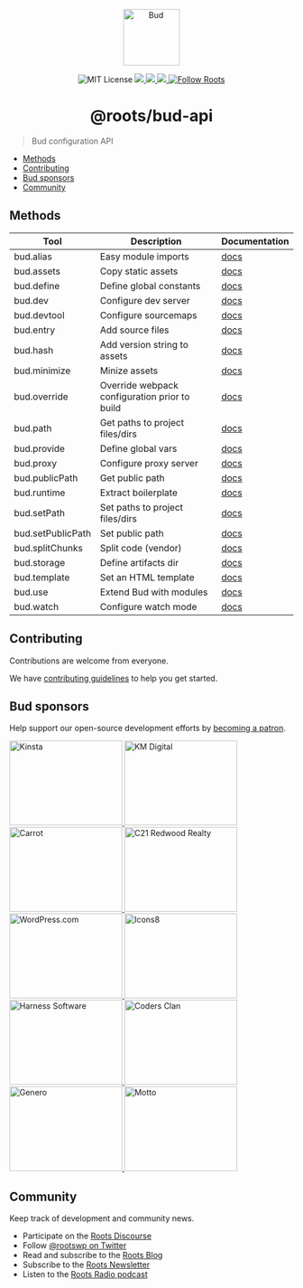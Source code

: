 <p align="center">
  <img alt="Bud" src="https://cdn.roots.io/app/uploads/logo-bud.svg" height="100">
</p>

<p align="center">
  <img alt="MIT License" src="https://img.shields.io/github/license/roots/bud?color=%23525ddc&style=flat-square">
  <a href="https://www.npmjs.com/package/@roots/bud-api">
    <img src="https://img.shields.io/npm/v/@roots/bud-api.svg?color=%23525ddc&style=flat-square" />
  </a>
  <a href="https://codeclimate.com/github/roots/bud-support/maintainability">
    <img src="https://img.shields.io/codeclimate/maintainability/roots/bud-support?color=%23525ddc&style=flat-square" />
  </a>
  <a href="Typescript" src="https://github.com/roots/bud/tree/stable/typings">
    <img src="https://img.shields.io/badge/typings-%40roots%2Fbud--typings-%23525ddc" />
  </a>
  <a href="https://twitter.com/rootswp">
    <img alt="Follow Roots" src="https://img.shields.io/twitter/follow/rootswp.svg?color=%23525ddc&style=flat-square" />
  </a>
</p>

<h1 align="center">
  <strong>@roots/bud-api</strong>
</h1>

> Bud configuration API

- [Methods](#methods)
- [Contributing](#contributing)
- [Bud sponsors](#bud-sponsors)
- [Community](#community)

## Methods

| Tool              | Description                                   | Documentation                                                                 |
| ----------------- | --------------------------------------------- | ----------------------------------------------------------------------------- |
| bud.alias         | Easy module imports                           | [docs](https://github.com/roots/bud/tree/stable/docs/config/alias.md)         |
| bud.assets        | Copy static assets                            | [docs](https://github.com/roots/bud/tree/stable/docs/config/assets.md)        |
| bud.define        | Define global constants                       | [docs](https://github.com/roots/bud/tree/stable/docs/config/define.md)        |
| bud.dev           | Configure dev server                          | [docs](https://github.com/roots/bud/tree/stable/docs/config/dev.md)           |
| bud.devtool       | Configure sourcemaps                          | [docs](https://github.com/roots/bud/tree/stable/docs/config/devtool.md)       |
| bud.entry         | Add source files                              | [docs](https://github.com/roots/bud/tree/stable/docs/config/entry.md)         |
| bud.hash          | Add version string to assets                  | [docs](https://github.com/roots/bud/tree/stable/docs/config/hash.md)          |
| bud.minimize      | Minize assets                                 | [docs](https://github.com/roots/bud/tree/stable/docs/config/minimize.md)      |
| bud.override      | Override webpack configuration prior to build | [docs](https://github.com/roots/bud/tree/stable/docs/config/override.md)      |
| bud.path          | Get paths to project files/dirs               | [docs](https://github.com/roots/bud/tree/stable/docs/config/path.md)          |
| bud.provide       | Define global vars                            | [docs](https://github.com/roots/bud/tree/stable/docs/config/provide.md)       |
| bud.proxy         | Configure proxy server                        | [docs](https://github.com/roots/bud/tree/stable/docs/config/proxy.md)         |
| bud.publicPath    | Get public path                               | [docs](https://github.com/roots/bud/tree/stable/docs/config/publicPath.md)    |
| bud.runtime       | Extract boilerplate                           | [docs](https://github.com/roots/bud/tree/stable/docs/config/runtime.md)       |
| bud.setPath       | Set paths to project files/dirs               | [docs](https://github.com/roots/bud/tree/stable/docs/config/setPath.md)       |
| bud.setPublicPath | Set public path                               | [docs](https://github.com/roots/bud/tree/stable/docs/config/setPublicPath.md) |
| bud.splitChunks   | Split code (vendor)                           | [docs](https://github.com/roots/bud/tree/stable/docs/config/vendor.md)        |
| bud.storage       | Define artifacts dir                          | [docs](https://github.com/roots/bud/tree/stable/docs/config/storage.md)       |
| bud.template      | Set an HTML template                          | [docs](https://github.com/roots/bud/tree/stable/docs/config/template.md)      |
| bud.use           | Extend Bud with modules                       | [docs](https://github.com/roots/bud/tree/stable/docs/config/use.md)           |
| bud.watch         | Configure watch mode                          | [docs](https://github.com/roots/bud/tree/stable/docs/config/watch.md)         |

## Contributing

Contributions are welcome from everyone.

We have [contributing guidelines](https://github.com/roots/guidelines/blob/master/CONTRIBUTING.md) to help you get started.

## Bud sponsors

Help support our open-source development efforts by [becoming a patron](https://www.patreon.com/rootsdev).

<a href="https://kinsta.com/?kaid=OFDHAJIXUDIV">
  <img src="https://cdn.roots.io/app/uploads/kinsta.svg" alt="Kinsta" width="200" height="150">
</a>
<a href="https://k-m.com/">
  <img src="https://cdn.roots.io/app/uploads/km-digital.svg" alt="KM Digital" width="200" height="150">
</a>
<a href="https://carrot.com/">
  <img src="https://cdn.roots.io/app/uploads/carrot.svg" alt="Carrot" width="200" height="150">
</a>
<a href="https://www.c21redwood.com/">
  <img src="https://cdn.roots.io/app/uploads/c21redwood.svg" alt="C21 Redwood Realty" width="200" height="150">
</a>
<a href="https://wordpress.com/">
  <img src="https://cdn.roots.io/app/uploads/wordpress.svg" alt="WordPress.com" width="200" height="150">
</a>
<a href="https://icons8.com/">
  <img src="https://cdn.roots.io/app/uploads/icons8.svg" alt="Icons8" width="200" height="150">
</a>
<a href="https://www.harnessup.com/">
  <img src="https://cdn.roots.io/app/uploads/harness-software.svg" alt="Harness Software" width="200" height="150">
</a>
<a href="https://www.codersclan.com/">
  <img src="https://cdn.roots.io/app/uploads/coders-clan.svg" alt="Coders Clan" width="200" height="150">
</a>
<a href="https://generodigital.com/">
  <img src="https://cdn.roots.io/app/uploads/genero.svg" alt="Genero" width="200" height="150">
</a>
<a href="https://motto.ca/roots">
  <img src="https://cdn.roots.io/app/uploads/motto.svg" alt="Motto" width="200" height="150">
</a>

## Community

Keep track of development and community news.

- Participate on the [Roots Discourse](https://discourse.roots.io/)
- Follow [@rootswp on Twitter](https://twitter.com/rootswp)
- Read and subscribe to the [Roots Blog](https://roots.io/blog/)
- Subscribe to the [Roots Newsletter](https://roots.io/subscribe/)
- Listen to the [Roots Radio podcast](https://roots.io/podcast/)
